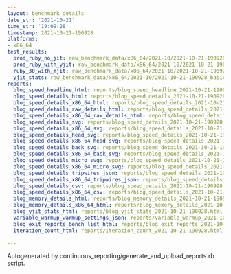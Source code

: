 ```yaml
---
layout: benchmark_details
date_str: '2021-10-21'
time_str: '19:09:28'
timestamp: 2021-10-21-190928
platforms:
- x86_64
test_results:
  prod_ruby_no_jit: raw_benchmark_data/x86_64/2021-10/2021-10-21-190928_basic_benchmark_prod_ruby_no_jit.json
  prod_ruby_with_yjit: raw_benchmark_data/x86_64/2021-10/2021-10-21-190928_basic_benchmark_prod_ruby_with_yjit.json
  ruby_30_with_mjit: raw_benchmark_data/x86_64/2021-10/2021-10-21-190928_basic_benchmark_ruby_30_with_mjit.json
  yjit_stats: raw_benchmark_data/x86_64/2021-10/2021-10-21-190928_basic_benchmark_yjit_stats.json
reports:
  blog_speed_headline_html: reports/blog_speed_headline_2021-10-21-190928.html
  blog_speed_details_html: reports/blog_speed_details_2021-10-21-190928.html
  blog_speed_details_x86_64_html: reports/blog_speed_details_2021-10-21-190928.x86_64.html
  blog_speed_details_raw_details_html: reports/blog_speed_details_2021-10-21-190928.raw_details.html
  blog_speed_details_x86_64_raw_details_html: reports/blog_speed_details_2021-10-21-190928.x86_64.raw_details.html
  blog_speed_details_svg: reports/blog_speed_details_2021-10-21-190928.svg
  blog_speed_details_x86_64_svg: reports/blog_speed_details_2021-10-21-190928.x86_64.svg
  blog_speed_details_head_svg: reports/blog_speed_details_2021-10-21-190928.head.svg
  blog_speed_details_x86_64_head_svg: reports/blog_speed_details_2021-10-21-190928.x86_64.head.svg
  blog_speed_details_back_svg: reports/blog_speed_details_2021-10-21-190928.back.svg
  blog_speed_details_x86_64_back_svg: reports/blog_speed_details_2021-10-21-190928.x86_64.back.svg
  blog_speed_details_micro_svg: reports/blog_speed_details_2021-10-21-190928.micro.svg
  blog_speed_details_x86_64_micro_svg: reports/blog_speed_details_2021-10-21-190928.x86_64.micro.svg
  blog_speed_details_tripwires_json: reports/blog_speed_details_2021-10-21-190928.tripwires.json
  blog_speed_details_x86_64_tripwires_json: reports/blog_speed_details_2021-10-21-190928.x86_64.tripwires.json
  blog_speed_details_csv: reports/blog_speed_details_2021-10-21-190928.csv
  blog_speed_details_x86_64_csv: reports/blog_speed_details_2021-10-21-190928.x86_64.csv
  blog_memory_details_html: reports/blog_memory_details_2021-10-21-190928.html
  blog_memory_details_x86_64_html: reports/blog_memory_details_2021-10-21-190928.x86_64.html
  blog_yjit_stats_html: reports/blog_yjit_stats_2021-10-21-190928.html
  variable_warmup_warmup_settings_json: reports/variable_warmup_2021-10-21-190928.warmup_settings.json
  blog_exit_reports_bench_list_html: reports/blog_exit_reports_2021-10-21-190928.bench_list.html
  iteration_count_html: reports/iteration_count_2021-10-21-190928.html

---
```

Autogenerated by continuous_reporting/generate_and_upload_reports.rb script.
